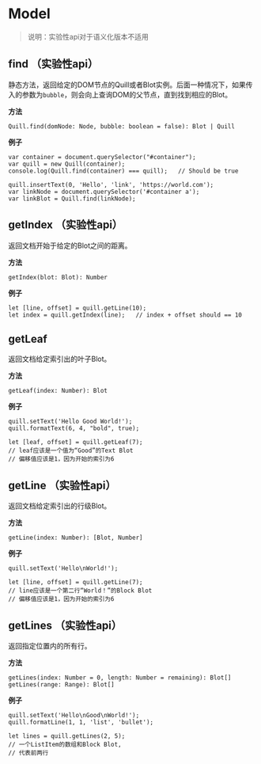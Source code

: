 # Model

> 说明：实验性api对于语义化版本不适用

## find （实验性api）

静态方法，返回给定的DOM节点的Quill或者Blot实例。后面一种情况下，如果传入的参数为`bubble`，则会向上查询DOM的父节点，直到找到相应的Blot。

**方法**

```
Quill.find(domNode: Node, bubble: boolean = false): Blot | Quill
```

**例子**

```
var container = document.querySelector("#container");
var quill = new Quill(container);
console.log(Quill.find(container) === quill);   // Should be true

quill.insertText(0, 'Hello', 'link', 'https://world.com');
var linkNode = document.querySelector('#container a');
var linkBlot = Quill.find(linkNode);
```

## getIndex （实验性api）

返回文档开始于给定的Blot之间的距离。

**方法**

```
getIndex(blot: Blot): Number
```

**例子**

```
let [line, offset] = quill.getLine(10);
let index = quill.getIndex(line);   // index + offset should == 10
```

## getLeaf

返回文档给定索引出的叶子Blot。

**方法**

```
getLeaf(index: Number): Blot
```

**例子**

```
quill.setText('Hello Good World!');
quill.formatText(6, 4, "bold", true);

let [leaf, offset] = quill.getLeaf(7);
// leaf应该是一个值为“Good”的Text Blot
// 偏移值应该是1，因为开始的索引为6
```

## getLine （实验性api）

返回文档给定索引出的行级Blot。

**方法**

```
getLine(index: Number): [Blot, Number]
```

**例子**

```
quill.setText('Hello\nWorld!');

let [line, offset] = quill.getLine(7);
// line应该是一个第二行“World！”的Block Blot
// 偏移值应该是1，因为开始的索引为6
```

## getLines （实验性api）

返回指定位置内的所有行。

**方法**

```
getLines(index: Number = 0, length: Number = remaining): Blot[]
getLines(range: Range): Blot[]
```

**例子**

```
quill.setText('Hello\nGood\nWorld!');
quill.formatLine(1, 1, 'list', 'bullet');

let lines = quill.getLines(2, 5);
// 一个ListItem的数组和Block Blot,
// 代表前两行
```






